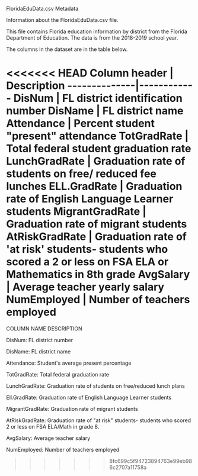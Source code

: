 FloridaEduData.csv Metadata

Information about the FloridaEduData.csv file.

This file contains Florida education information by district from the Florida Department of Education. The data is from the 2018-2019 school year. 


The columns in the dataset are in the table below.

<<<<<<< HEAD
Column header | Description
--------------|------------
DisNum | FL district identification number
DisName | FL district name
Attendance | Percent student "present" attendance 
TotGradRate | Total federal student graduation rate 
LunchGradRate | Graduation rate of students on free/ reduced fee lunches
ELL.GradRate | Graduation rate of English Language Learner students
MigrantGradRate | Graduation rate of migrant students 
AtRiskGradRate | Graduation rate of 'at risk' students- students who scored a 2 or less on FSA ELA or Mathematics in 8th grade 
AvgSalary | Average teacher yearly salary
NumEmployed | Number of teachers employed 
=======
COLUMN NAME               DESCRIPTION

DisNum:                    FL district number

DisName:                   FL district name 

Attendance:                Student's average present percentage 

TotGradRate:               Total federal graduation rate

LunchGradRate:             Graduation rate of students on free/reduced lunch plans 

Ell.GradRate:              Graduation rate of English Language Learner students 

MigrantGradRate:           Graduation rate of migrant students 

AtRiskGradRate:            Graduation rate of "at risk" students- students who scored 2 or less on FSA ELA/Math in grade 8.

AvgSalary:                 Average teacher salary 

NumEmployed:               Number of teachers employed 

>>>>>>> 8fc699c5f94723894763e99eb986c2707a11758a
